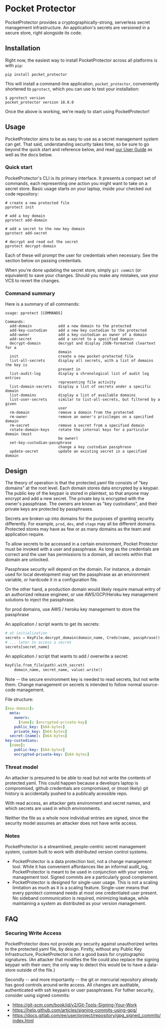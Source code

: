 # Pocket Protector

PocketProtector provides a cryptographically-strong, serverless secret
management infrastructure.  An application's secrets are versioned in
a secure store, right alongside its code.

## Installation

Right now, the easiest way to install PocketProtector across all
platforms is with `pip`:

```
pip install pocket_protector
```

This will install a command-line application, `pocket_protector`,
conveniently shortened to `pprotect`, which you can use to test your
installation:

```
$ pprotect version
pocket_protector version 18.0.0
```

Once the above is working, we're ready to start using PocketProtector!

## Usage

PocketProtector aims to be as easy to use as a secret management
system can get. That said, understanding security takes time, so be
sure to go beyond the quick start and reference below, and read
[our User Guide](https://github.com/SimpleLegal/pocket_protector/blob/master/USER_GUIDE.md)
as well as the docs below.

### Quick start

PocketProtector's CLI is its primary interface. It presents a compact
set of commands, each representing one action you might want to take
on a secret store. Basic usage starts on your laptop, inside your
checked out code repository:

```
# create a new protected file
pprotect init

# add a key domain
pprotect add-domain

# add a secret to the new key domain
pprotect add-secret

# decrypt and read out the secret
pprotect decrypt-domain
```

Each of these will prompt the user for credentials when necessary. See
the section below on passing credentials.

When you're done updating the secret store, simply `git commit` (or
equivalent) to save your changes. Should you make any mistakes, use
your VCS to revert the changes.

### Command summary

Here is a summary of all commands:

```
usage: pprotect [COMMANDS]

Commands:
  add-domain            add a new domain to the protected
  add-key-custodian     add a new key custodian to the protected
  add-owner             add a key custodian as owner of a domain
  add-secret            add a secret to a specified domain
  decrypt-domain        decrypt and display JSON-formatted cleartext for a
                        domain
  init                  create a new pocket-protected file
  list-all-secrets      display all secrets, with a list of domains the key is
                        present in
  list-audit-log        display a chronological list of audit log entries
                        representing file activity
  list-domain-secrets   display a list of secrets under a specific domain
  list-domains          display a list of available domains
  list-user-secrets     similar to list-all-secrets, but filtered by a given
                        user
  rm-domain             remove a domain from the protected
  rm-owner              remove an owner's privileges on a specified domain
  rm-secret             remove a secret from a specified domain
  rotate-domain-keys    rotate the internal keys for a particular domain (must
                        be owner)
  set-key-custodian-passphrase
                        change a key custodian passphrase
  update-secret         update an existing secret in a specified domain
```

## Design

The theory of operation is that the protected.yaml file consists of
"key domains" at the root level.  Each domain stores data encrypted by
a keypair. The public key of the keypair is stored in plaintext, so
that anyone may encrypt and add a new secret.  The private key is
encrypted with the owner's passphrase. The owners are known as "key
custodians", and their private keys are protected by passphrases.

Secrets are broken up into domains for the purposes of granting
security differently. For example, `prod`, `dev`, and `stage` may all
be different domains. Protected stores may have as few or as many
domains as the team and application require.

To allow secrets to be accessed in a certain environment, Pocket
Protector must be invoked with a user and passphrase. As long as the
credentials are correct and the user has permissions to a domain, all
secrets within that domain are unlocked.

Passphrase security will depend on the domain. For instance, a domain
used for local development may set the passphrase as an environment
variable, or hardcode it in a configuration file.

On the other hand, a production domain would likely require manual
entry of an authorized release engineer, or use AWS/GCP/Heroku key
management solutions to inject the passphrase.

for prod domains, use AWS / heroku key management to store
the passphrase

An application / script wants to get its secrets:
```python
# at initialization
secrets = KeyFile.decrypt_domain(domain_name, Creds(name, passphrase))
# ... later to access a secret
secrets[secret_name]
```

An application / script that wants to add / overwrite a secret:
```python
KeyFile.from_file(path).with_secret(
    domain_name, secret_name, value).write()
```

Note -- the secure environment key is needed to read secrets, but not write them.
Change management on secrets is intended to follow normal source-code
management.

File structure:
```yaml
[key-domain]:
  meta:
    owners:
      [name]: [encrypted-private-key]
    public_key: [b64-bytes]
    private_key: [b64-bytes]
  secret-[name]: [b64-bytes]
key-custodians:
  [name]:
    public-key: [b64-bytes]
    encrypted-private-key: [b64-bytes]
```

### Threat model

An attacker is presumed to be able to read but not write the contents
of protected.yaml.  This could happen because a developrs laptop
is compromised, github credentials are compromised, or (most likely)
git history is accidentally pushed to a publically acessible repo.

With read access, an attacker gets environment and secret names,
and which secrets are used in which environments.

Neither the file as a whole nore individual entries are signed,
since the security model assumes an attacker does not have
write access.

### Notes

PocketProtector is a streamlined, people-centric secret management
system, custom built to work with distributed version control systems.

* PocketProtector is a data protection tool, not a change management
  tool. While it has convenient affordances like an informal
  audit_log, PocketProtector is meant to be used in conjunction with
  your version management tool. Signed commits are a particularly good
  complement.
* PocketProtector is designed for single-user usage. This is not a
  scaling limitation as much as it is a scaling feature. Single-user
  means that every pprotect command needs at most one credentialed
  user present. No sideband communication is required, minimizing
  leakage, while maintaining a system as distributed as your version
  management.


## FAQ

### Securing Write Access

PocketProtector does not provide any security against unauthorized writes
to the protected.yaml file, by design.  Firstly, without any Public Key Infrastructure,
PocketProtector is not a good basis for cryptographic signatures.  (An attacker
that modifies the file could also replace the signing keypair with their own;
the only way to detect this would be to have a data-store outside of the file.)

Secondly -- and more importantly -- the git or mercurial repository already has
good controls around write access.  All changes are auditable, authenticated with
ssh keypairs or user passphrases.  For futher security, consider using signed commits:

* https://git-scm.com/book/id/v2/Git-Tools-Signing-Your-Work
* https://help.github.com/articles/signing-commits-using-gpg/
* https://docs.gitlab.com/ee/user/project/repository/gpg_signed_commits/index.html
